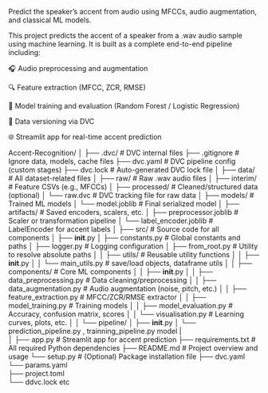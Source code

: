Predict the speaker’s accent from audio using MFCCs, audio augmentation, and classical ML models.

This project predicts the accent of a speaker from a .wav audio sample using machine learning. It is built as a complete end-to-end pipeline including:

🎧 Audio preprocessing and augmentation

🔍 Feature extraction (MFCC, ZCR, RMSE)

🧠 Model training and evaluation (Random Forest / Logistic Regression)

🧪 Data versioning via DVC

🌐 Streamlit app for real-time accent prediction

Accent-Recognition/
│
├── .dvc/                                # DVC internal files
├── .gitignore                           # Ignore data, models, cache files
├── dvc.yaml                             # DVC pipeline config (custom stages)
├── dvc.lock                             # Auto-generated DVC lock file
│
├── data/                                # All dataset-related files
│   ├── raw/                             # Raw .wav audio files
│   ├── interim/                         # Feature CSVs (e.g., MFCCs)
│   ├── processed/                       # Cleaned/structured data (optional)
│   └── raw.dvc                          # DVC tracking file for raw data
│
├── models/                              # Trained ML models
│   └── model.joblib                     # Final serialized model
│
├── artifacts/                           # Saved encoders, scalers, etc.
│   ├── preprocessor.joblib              # Scaler or transformation pipeline
│   └── label_encoder.joblib             # LabelEncoder for accent labels
│
├── src/                                 # Source code for all components
│   ├── __init__.py
│   ├── constants.py                     # Global constants and paths
│   ├── logger.py                        # Logging configuration
│   ├── from_root.py                     # Utility to resolve absolute paths
│
│   ├── utils/                           # Reusable utility functions
│   │   ├── __init__.py
│   │   └── main_utils.py                # save/load objects, dataframe utils
│
│   ├── components/                      # Core ML components
│   │   ├── __init__.py
│   │   ├── data_preprocessing.py        # Data cleaning/preprocessing
│   │   ├── data_augmentation.py         # Audio augmentation (noise, pitch, etc.)
│   │   ├── feature_extraction.py        # MFCC/ZCR/RMSE extractor
│   │   ├── model_training.py            # Training models
│   │   ├── model_evaluation.py          # Accuracy, confusion matrix, scores
│   │   └── visualisation.py             # Learning curves, plots, etc.
│
│   └── pipeline/
│       ├── __init__.py
│       └── prediction_pipeline.py , trainning_pipeline.py    model
|        
│
├── app.py                               # Streamlit app for accent prediction
├── requirements.txt                     # All required Python dependencies
├── README.md                            # Project overview and usage
└── setup.py                             # (Optional) Package installation file
├── dvc.yaml                             
└── params.yaml                           
├── project.toml                            
└── ddvc.lock 
etc
